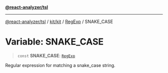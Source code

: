[**@react-analyzer/tsl**](../../../../../README.md)

***

[@react-analyzer/tsl](../../../../../README.md) / [kit/kit](../../../README.md) / [RegExp](../README.md) / SNAKE\_CASE

# Variable: SNAKE\_CASE

> `const` **SNAKE\_CASE**: [`RegExp`](https://developer.mozilla.org/docs/Web/JavaScript/Reference/Global_Objects/RegExp)

Regular expression for matching a snake_case string.
